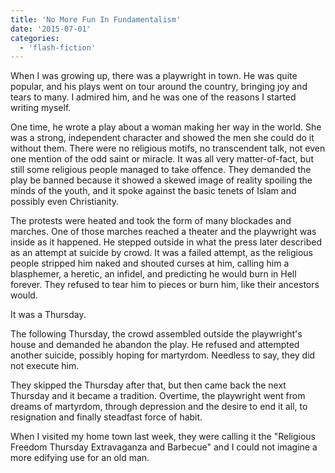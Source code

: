 ```yaml
---
title: 'No More Fun In Fundamentalism'
date: '2015-07-01'
categories:
  - 'flash-fiction'
---
```


When I was growing up, there was a playwright in town. He was quite popular, and
his plays went on tour around the country, bringing joy and tears to many. I
admired him, and he was one of the reasons I started writing myself.

<!-- truncate -->


One time, he wrote a play about a woman making her way in the world. She was a
strong, independent character and showed the men she could do it without them.
There were no religious motifs, no transcendent talk, not even one mention of
the odd saint or miracle. It was all very matter-of-fact, but still some
religious people managed to take offence. They demanded the play be banned
because it showed a skewed image of reality spoiling the minds of the youth, and
it spoke against the basic tenets of Islam and possibly even Christianity.

The protests were heated and took the form of many blockades and marches. One of
those marches reached a theater and the playwright was inside as it happened. He
stepped outside in what the press later described as an attempt at suicide by
crowd. It was a failed attempt, as the religious people stripped him naked and
shouted curses at him, calling him a blasphemer, a heretic, an infidel, and
predicting he would burn in Hell forever. They refused to tear him to pieces or
burn him, like their ancestors would.

It was a Thursday.

The following Thursday, the crowd assembled outside the playwright's house and
demanded he abandon the play. He refused and attempted another suicide, possibly
hoping for martyrdom. Needless to say, they did not execute him.

They skipped the Thursday after that, but then came back the next Thursday and
it became a tradition. Overtime, the playwright went from dreams of martyrdom,
through depression and the desire to end it all, to resignation and finally
steadfast force of habit.

When I visited my home town last week, they were calling it the "Religious
Freedom Thursday Extravaganza and Barbecue" and I could not imagine a more
edifying use for an old man.
